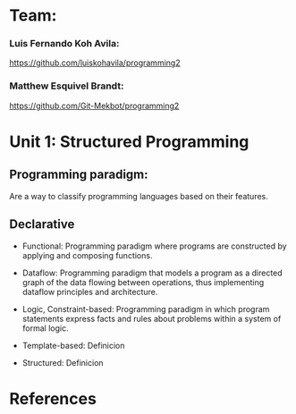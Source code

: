 # Team:

### Luis Fernando Koh Avila:
https://github.com/luiskohavila/programming2
### Matthew Esquivel Brandt:
https://github.com/Git-Mekbot/programming2

# Unit 1: Structured Programming

## Programming paradigm:
Are a way to classify programming languages based on their features.
## Declarative

- Functional:
Programming paradigm where programs are constructed by applying and composing functions.

- Dataflow:
Programming paradigm that models a program as a directed graph of the data flowing between operations, thus implementing dataflow principles and architecture.

- Logic, Constraint-based:
Programming paradigm in which program statements express facts and rules about problems within a system of formal logic.

- Template-based:
Definicion

- Structured:
Definicion

# References

